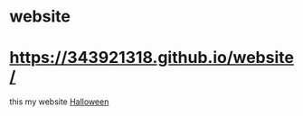 # website
#  https://343921318.github.io/website/
this my website
[Halloween](https://343921318.github.io/website/halloween.html)
